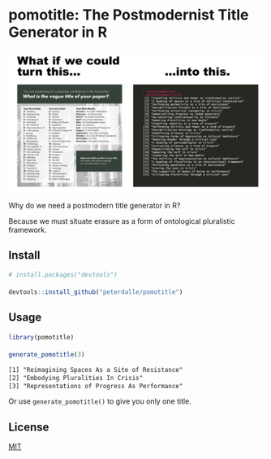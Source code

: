 # pomotitle: The Postmodernist Title Generator in R

![](man/figures/pomotitle.jpg)

Why do we need a postmodern title generator in R?

Because we must situate erasure as a form of ontological pluralistic framework.

## Install

```r
# install.packages("devtools")

devtools::install_github("peterdalle/pomotitle")
```

## Usage

```r
library(pomotitle)

generate_pomotitle(3)
```

```
[1] "Reimagining Spaces As a Site of Resistance"
[2] "Embodying Pluralities In Crisis"           
[3] "Representations of Progress As Performance"
```

Or use `generate_pomotitle()` to give you only one title.

## License

[MIT](LICENSE)

